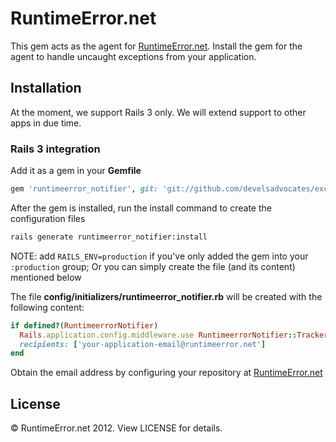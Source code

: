 # RuntimeError.net

This gem acts as the agent for [RuntimeError.net](http://runtimeerror.net). Install the gem for the agent to handle uncaught exceptions from your application.

## Installation

At the moment, we support Rails 3 only. We will extend support to other apps in due time.

### Rails 3 integration

Add it as a gem in your __Gemfile__

``` ruby
gem 'runtimeerror_notifier', git: 'git://github.com/develsadvocates/exception_notification_http.git'
```

After the gem is installed, run the install command to create the configuration files

``` sh
rails generate runtimeerror_notifier:install
```

NOTE: add ``RAILS_ENV=production`` if you've only added the gem into your ``:production`` group; Or you can simply create the file (and its content) mentioned below

The file __config/initializers/runtimeerror_notifier.rb__ will be created with the following content:

``` ruby
if defined?(RuntimeerrorNotifier)
  Rails.application.config.middleware.use RuntimeerrorNotifier::Tracker,
  recipients: ['your-application-email@runtimeerror.net']
end
```

Obtain the email address by configuring your repository at [RuntimeError.net](http://runtimeerror.net)

## License

&copy; RuntimeError.net 2012. View LICENSE for details.
